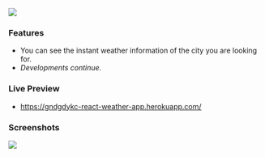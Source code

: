 ![](https://cdn.freelogovectors.net/wp-content/uploads/2018/12/react-logo.png)

### Features

- You can see the instant weather information of the city you are looking for.
- *Developments continue.*

### Live Preview
- https://gndgdykc-react-weather-app.herokuapp.com/

### Screenshots
![](https://i.ibb.co/XtN77Jx/screenshot-fw.png)
